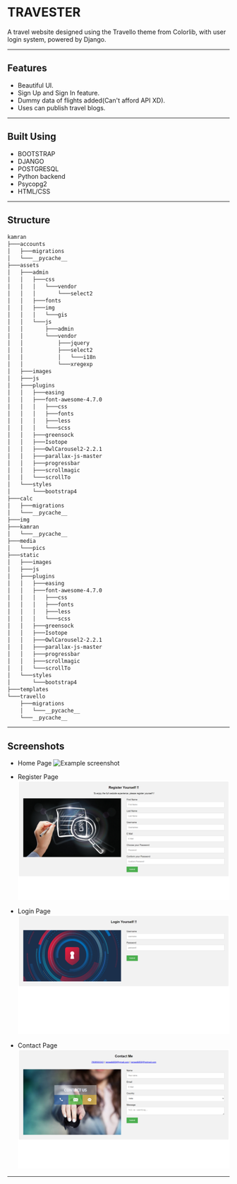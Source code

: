 # TRAVESTER
A travel website designed using the Travello theme from Colorlib, with user login system, powered by Django.

---

## Features

- Beautiful UI.
- Sign Up and Sign In feature.
- Dummy data of flights added(Can't afford API XD).
- Uses can publish travel blogs.

---

## Built Using

- BOOTSTRAP
- DJANGO
- POSTGRESQL
- Python backend
- Psycopg2
- HTML/CSS
---

## Structure
```
kamran
├───accounts
│   ├───migrations
│   └───__pycache__
├───assets
│   ├───admin
│   │   ├───css
│   │   │   └───vendor
│   │   │       └───select2
│   │   ├───fonts
│   │   ├───img
│   │   │   └───gis
│   │   └───js
│   │       ├───admin
│   │       └───vendor
│   │           ├───jquery
│   │           ├───select2
│   │           │   └───i18n
│   │           └───xregexp
│   ├───images
│   ├───js
│   ├───plugins
│   │   ├───easing
│   │   ├───font-awesome-4.7.0
│   │   │   ├───css
│   │   │   ├───fonts
│   │   │   ├───less
│   │   │   └───scss
│   │   ├───greensock
│   │   ├───Isotope
│   │   ├───OwlCarousel2-2.2.1
│   │   ├───parallax-js-master
│   │   ├───progressbar
│   │   ├───scrollmagic
│   │   └───scrollTo
│   └───styles
│       └───bootstrap4
├───calc
│   ├───migrations
│   └───__pycache__
├───img
├───kamran
│   └───__pycache__
├───media
│   └───pics
├───static
│   ├───images
│   ├───js
│   ├───plugins
│   │   ├───easing
│   │   ├───font-awesome-4.7.0
│   │   │   ├───css
│   │   │   ├───fonts
│   │   │   ├───less
│   │   │   └───scss
│   │   ├───greensock
│   │   ├───Isotope
│   │   ├───OwlCarousel2-2.2.1
│   │   ├───parallax-js-master
│   │   ├───progressbar
│   │   ├───scrollmagic
│   │   └───scrollTo
│   └───styles
│       └───bootstrap4
├───templates
└───travello
    ├───migrations
    │   └───__pycache__
    └───__pycache__
```
---
## Screenshots
- Home Page
![Example screenshot](./img/screenshot.png)

- Register Page
![Example screenshot](./img/screenshot1.png)

- Login Page
![Example screenshot](./img/screenshot2.png)

- Contact Page
![Example screenshot](./img/screenshot3.png)
---
